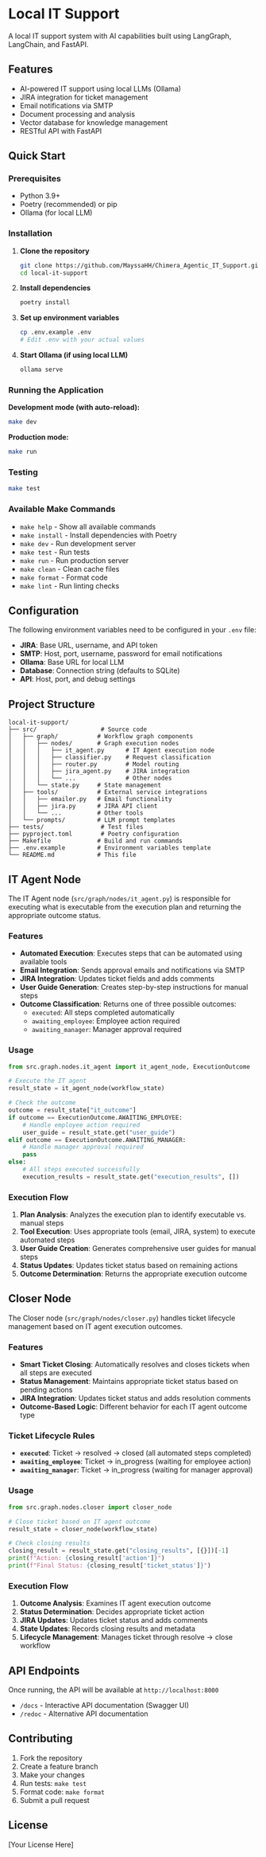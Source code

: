 # Local IT Support

A local IT support system with AI capabilities built using LangGraph, LangChain, and FastAPI.

## Features

- AI-powered IT support using local LLMs (Ollama)
- JIRA integration for ticket management
- Email notifications via SMTP
- Document processing and analysis
- Vector database for knowledge management
- RESTful API with FastAPI

## Quick Start

### Prerequisites

- Python 3.9+
- Poetry (recommended) or pip
- Ollama (for local LLM)

### Installation

1. **Clone the repository**
   ```bash
   git clone https://github.com/MayssaHH/Chimera_Agentic_IT_Support.git
   cd local-it-support
   ```

2. **Install dependencies**
   ```bash
   poetry install
   ```

3. **Set up environment variables**
   ```bash
   cp .env.example .env
   # Edit .env with your actual values
   ```

4. **Start Ollama (if using local LLM)**
   ```bash
   ollama serve
   ```

### Running the Application

**Development mode (with auto-reload):**
```bash
make dev
```

**Production mode:**
```bash
make run
```



### Testing

```bash
make test
```

### Available Make Commands

- `make help` - Show all available commands
- `make install` - Install dependencies with Poetry
- `make dev` - Run development server
- `make test` - Run tests
- `make run` - Run production server
- `make clean` - Clean cache files
- `make format` - Format code
- `make lint` - Run linting checks

## Configuration

The following environment variables need to be configured in your `.env` file:

- **JIRA**: Base URL, username, and API token
- **SMTP**: Host, port, username, password for email notifications
- **Ollama**: Base URL for local LLM
- **Database**: Connection string (defaults to SQLite)
- **API**: Host, port, and debug settings

## Project Structure

```
local-it-support/
├── src/                  # Source code
│   ├── graph/           # Workflow graph components
│   │   ├── nodes/       # Graph execution nodes
│   │   │   ├── it_agent.py      # IT Agent execution node
│   │   │   ├── classifier.py    # Request classification
│   │   │   ├── router.py        # Model routing
│   │   │   ├── jira_agent.py    # JIRA integration
│   │   │   └── ...              # Other nodes
│   │   └── state.py     # State management
│   ├── tools/           # External service integrations
│   │   ├── emailer.py   # Email functionality
│   │   ├── jira.py      # JIRA API client
│   │   └── ...          # Other tools
│   └── prompts/         # LLM prompt templates
├── tests/                # Test files
├── pyproject.toml        # Poetry configuration
├── Makefile             # Build and run commands
├── .env.example         # Environment variables template
└── README.md            # This file
```

## IT Agent Node

The IT Agent node (`src/graph/nodes/it_agent.py`) is responsible for executing what is executable from the execution plan and returning the appropriate outcome status.

### Features

- **Automated Execution**: Executes steps that can be automated using available tools
- **Email Integration**: Sends approval emails and notifications via SMTP
- **JIRA Integration**: Updates ticket fields and adds comments
- **User Guide Generation**: Creates step-by-step instructions for manual steps
- **Outcome Classification**: Returns one of three possible outcomes:
  - `executed`: All steps completed automatically
  - `awaiting_employee`: Employee action required
  - `awaiting_manager`: Manager approval required

### Usage

```python
from src.graph.nodes.it_agent import it_agent_node, ExecutionOutcome

# Execute the IT agent
result_state = it_agent_node(workflow_state)

# Check the outcome
outcome = result_state["it_outcome"]
if outcome == ExecutionOutcome.AWAITING_EMPLOYEE:
    # Handle employee action required
    user_guide = result_state.get("user_guide")
elif outcome == ExecutionOutcome.AWAITING_MANAGER:
    # Handle manager approval required
    pass
else:
    # All steps executed successfully
    execution_results = result_state.get("execution_results", [])
```

### Execution Flow

1. **Plan Analysis**: Analyzes the execution plan to identify executable vs. manual steps
2. **Tool Execution**: Uses appropriate tools (email, JIRA, system) to execute automated steps
3. **User Guide Creation**: Generates comprehensive user guides for manual steps
4. **Status Updates**: Updates ticket status based on remaining actions
5. **Outcome Determination**: Returns the appropriate execution outcome

## Closer Node

The Closer node (`src/graph/nodes/closer.py`) handles ticket lifecycle management based on IT agent execution outcomes.

### Features

- **Smart Ticket Closing**: Automatically resolves and closes tickets when all steps are executed
- **Status Management**: Maintains appropriate ticket status based on pending actions
- **JIRA Integration**: Updates ticket status and adds resolution comments
- **Outcome-Based Logic**: Different behavior for each IT agent outcome type

### Ticket Lifecycle Rules

- **`executed`**: Ticket → resolved → closed (all automated steps completed)
- **`awaiting_employee`**: Ticket → in_progress (waiting for employee action)
- **`awaiting_manager`**: Ticket → in_progress (waiting for manager approval)

### Usage

```python
from src.graph.nodes.closer import closer_node

# Close ticket based on IT agent outcome
result_state = closer_node(workflow_state)

# Check closing results
closing_result = result_state.get("closing_results", [{}])[-1]
print(f"Action: {closing_result['action']}")
print(f"Final Status: {closing_result['ticket_status']}")
```

### Execution Flow

1. **Outcome Analysis**: Examines IT agent execution outcome
2. **Status Determination**: Decides appropriate ticket action
3. **JIRA Updates**: Updates ticket status and adds comments
4. **State Updates**: Records closing results and metadata
5. **Lifecycle Management**: Manages ticket through resolve → close workflow

## API Endpoints

Once running, the API will be available at `http://localhost:8000`

- `/docs` - Interactive API documentation (Swagger UI)
- `/redoc` - Alternative API documentation

## Contributing

1. Fork the repository
2. Create a feature branch
3. Make your changes
4. Run tests: `make test`
5. Format code: `make format`
6. Submit a pull request

## License

[Your License Here]
